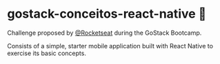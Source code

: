 # gostack-conceitos-react-native   :rocket:

Challenge proposed by <a href="https://github.com/rocketseat-education">@Rocketseat</a> during the GoStack Bootcamp.

Consists of a simple, starter mobile application built with React Native to exercise its basic concepts.
